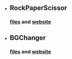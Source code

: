 -   ## RockPaperScissor

    ### [files](https://github.com/SudhanshuModi/fsjs/tree/main/react-projects/rockPaperScissorDist) and [website](https://play-rockpaperscissor.netlify.app/)

-   ## BGChanger

    ### [files](https://github.com/SudhanshuModi/fsjs/tree/main/react-projects/bgChangerDist) and [website](https://sudhanshu-bgchanger.netlify.app/)
